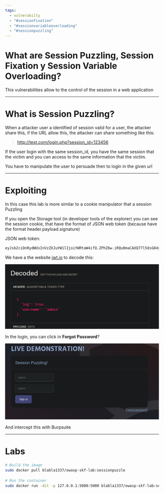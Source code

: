 ```yaml
---
tags:
  - vulnerabilty
  - "#sessionfixation"
  - "#sessionvariableoverloading"
  - "#sessionpuzzling"
---
```


# What are Session Puzzling, Session Fixation y Session Variable Overloading?

This vulnerabilities allow to the control of the session in a web application


---

# What is Session Puzzling?

When a attacker user a identified of session valid for a user, the attacker share this, if the URL allow this, the attacker can share something like this:

> http://test.com/login.php?session_id=123456

If the user login with the same session_id, you have the same session that the victim and you can access to the same information that the victim.

You have to manipulate the user to persuade then to login in the given url

---

# Exploiting

In this case this lab is more similar to a cookie manipulator that a session Puzzling

If you open the Storage tool (in developer tools of the explorer) you can see the session cookie, that have the format of  JSON web token (because have the format header.payload.signature)

JSON web token:

````bash
eyJsb2ciOnRydWUsInVzZXJuYW1lIjoiYWRtaW4ifQ.ZPhZ6w.iRQu0maCAXQ77l5dsG84ykbrm90
````

We have a the website [jwt.io](https://jwt.io) to decode this:

![](../../Images/Pasted%20image%2020230906125624.png)

In the login, you can click in **Forgot Password**? 

![](../../Images/Pasted%20image%2020230906130743.png)

And intercept this with Burpsuite

---

# Labs


````bash
# Build the image
sudo docker pull blabla1337/owasp-skf-lab:sessionpuzzle

# Run the container
sudo docker run -dit -p 127.0.0.1:5000:5000 blabla1337/owasp-skf-lab:sessionpuzzle
````

